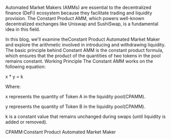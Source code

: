 Automated Market Makers (AMMs) are essential to the decentralized finance (DeFi) ecosystem because they facilitate trading and liquidity provision. The Constant Product AMM, which powers well-known decentralized exchanges like Uniswap and SushiSwap, is a fundamental idea in this field.

In this blog, we'll examine theConstant Product Automated Market Maker and explore the arithmetic involved in introducing and withdrawing liquidity.
The basic principle behind Constant AMM is the constant product formula, which ensures that the product of the quantities of two tokens in the pool remains constant.
Working Principle
The Constant AMM works on the following equation:

x * y = k


Where:

x represents the quantity of Token A in the liquidity pool(CPAMM).

y represents the quantity of Token B in the liquidity pool(CPAMM).

k is a constant value that remains unchanged during swaps (until liquidity is added or removed).

CPAMM:Constant Product Automated Market Maker
